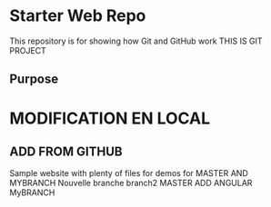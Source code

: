 # Starter Web Repo

This repository is for showing how Git and GitHub work
THIS IS GIT PROJECT
## Purpose

# MODIFICATION EN LOCAL
## ADD FROM GITHUB

Sample website with plenty of files for demos for MASTER AND MYBRANCH
Nouvelle branche branch2
MASTER
ADD ANGULAR
MyBRANCH

